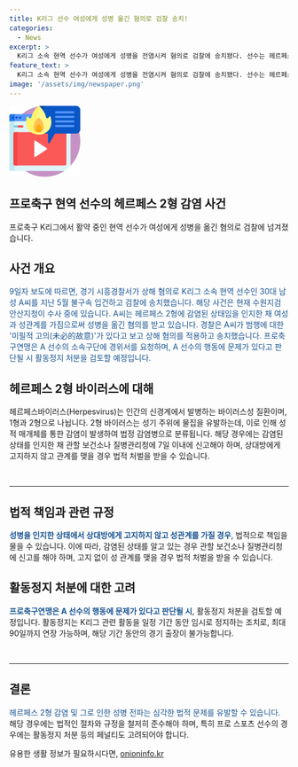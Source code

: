 ```yaml
---
title: K리그 선수 여성에게 성병 옮긴 혐의로 검찰 송치!
categories:
  - News
excerpt: >
  K리그 소속 현역 선수가 여성에게 성병을 전염시켜 혐의로 검찰에 송치됐다. 선수는 헤르페스 2형 감염 사실을 알면서 성관계를 가진 것으로 알려졌다. 경찰은 고의적 상해 혐의로 송치했으며, 프로축구연맹은 활동정지 처분을 검토 중이다. 헤르페스바이러스 2형은 성기 부분 감염으로 법적으로 관리되며, 감염자는 상대방에게 고지하지 않을 경우 법적 처벌을 받을 수 있다.
feature_text: >
  K리그 소속 현역 선수가 여성에게 성병을 전염시켜 혐의로 검찰에 송치됐다. 선수는 헤르페스 2형 감염 사실을 알면서 성관계를 가진 것으로 알려졌다. 경찰은 고의적 상해 혐의로 송치했으며, 프로축구연맹은 활동정지 처분을 검토 중이다. 헤르페스바이러스 2형은 성기 부분 감염으로 법적으로 관리되며, 감염자는 상대방에게 고지하지 않을 경우 법적 처벌을 받을 수 있다.
image: '/assets/img/newspaper.png'
---
```


<p><img src="/assets/img/news.png" alt="rentncar 속보" /></p>

<h2>프로축구 현역 선수의 헤르페스 2형 감염 사건</h2>

<p data-ke-size="size16">프로축구 K리그에서 활약 중인 현역 선수가 여성에게 성병을 옮긴 혐의로 검찰에 넘겨졌습니다.</p>

<h2 data-ke-size="size26">사건 개요</h2>

<p><span style="color: #1a5490;">9일자 보도에 따르면, 경기 시흥경찰서가 상해 혐의로 K리그 소속 현역 선수인 30대 남성 A씨를 지난 5월 불구속 입건하고 검찰에 송치했습니다. 해당 사건은 현재 수원지검 안산지청이 수사 중에 있습니다. A씨는 헤르페스 2형에 감염된 상태임을 인지한 채 여성과 성관계를 가짐으로써 성병을 옮긴 혐의를 받고 있습니다. 경찰은 A씨가 범행에 대한 '미필적 고의(未必的故意)'가 있다고 보고 상해 혐의를 적용하고 송치했습니다. 프로축구연맹은 A 선수의 소속구단에 경위서를 요청하며, A 선수의 행동에 문제가 있다고 판단될 시 활동정지 처분을 검토할 예정입니다.</span></p>

<h2 data-ke-size="size26">헤르페스 2형 바이러스에 대해</h2>

<p>헤르페스바이러스(Herpesvirus)는 인간의 신경계에서 발병하는 바이러스성 질환이며, 1형과 2형으로 나뉩니다. 2형 바이러스는 성기 주위에 물집을 유발하는데, 이로 인해 성적 매개체를 통한 감염이 발생하여 법정 감염병으로 분류됩니다. 해당 경우에는 감염된 상태를 인지한 채 관할 보건소나 질병관리청에 7일 이내에 신고해야 하며, 상대방에게 고지하지 않고 관계를 맺을 경우 법적 처벌을 받을 수 있습니다.</p>

<p data-ke-size="size16">&nbsp;</p>

<hr>

<h2 data-ke-size="size26">법적 책임과 관련 규정</h2>

<p><b><span style="color: #1a5490;">성병을 인지한 상태에서 상대방에게 고지하지 않고 성관계를 가질 경우</span></b>, 법적으로 책임을 물을 수 있습니다. 이에 따라, 감염된 상태를 알고 있는 경우 관할 보건소나 질병관리청에 신고를 해야 하며, 고지 없이 성 관계를 맺을 경우 법적 처벌을 받을 수 있습니다.</p>

<h2 data-ke-size="size26">활동정지 처분에 대한 고려</h2>

<p><b><span style="color: #1a5490;">프로축구연맹은 A 선수의 행동에 문제가 있다고 판단될 시</span></b>, 활동정지 처분을 검토할 예정입니다. 활동정지는 K리그 관련 활동을 일정 기간 동안 임시로 정지하는 조치로, 최대 90일까지 연장 가능하며, 해당 기간 동안의 경기 출장이 불가능합니다.</p>

<p data-ke-size="size16">&nbsp;</p>

<hr>

<h2 data-ke-size="size26">결론</h2>

<p><span style="color: #1a5490;">헤르페스 2형 감염 및 그로 인한 성병 전파는 심각한 법적 문제를 유발할 수 있습니다.</span> 해당 경우에는 법적인 절차와 규정을 철저히 준수해야 하며, 특히 프로 스포츠 선수의 경우에는 활동정지 처분 등의 페널티도 고려되어야 합니다.</p>
유용한 생활 정보가 필요하시다면, <a href="https://onioninfo.kr" rel="dofollow">onioninfo.kr</a>


